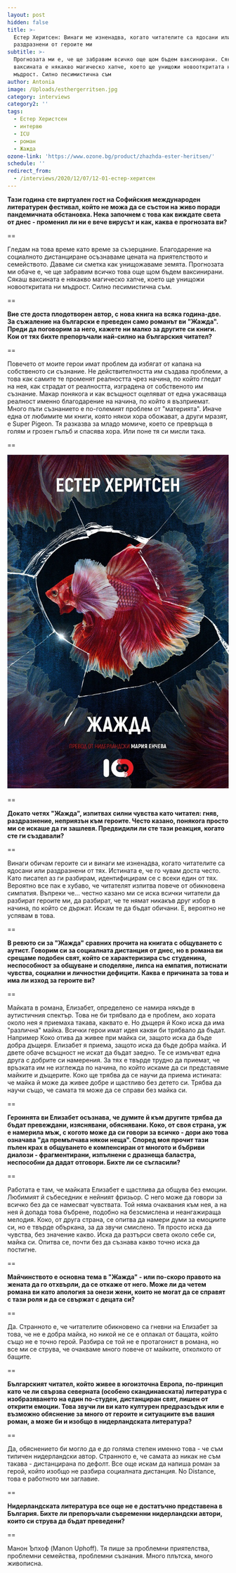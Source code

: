 ```yaml
---
layout: post
hidden: false
title: >-
  Естер Херитсен: Винаги ме изненадва, когато читателите са ядосани или
  раздразнени от героите ми
subtitle: >-
  Прогнозата ми е, че ще забравим всичко още щом бъдем ваксинирани. Сякаш
  ваксината е някакво магическо хапче, което ще унищожи новооткритата ни
  мъдрост. Силно песимистична съм
author: Antonia
image: /Uploads/esthergerritsen.jpg
category: interviews
category2: ''
tags:
  - Естер Херистсен
  - интервю
  - ICU
  - роман
  - Жажда
ozone-link: 'https://www.ozone.bg/product/zhazhda-ester-heritsen/'
schedule: ''
redirect_from:
  - /interviews/2020/12/07/12-01-естер-херитсен
---
```

**Тази година сте виртуален гост на Софийския международен литературен фестивал, който не можа да се състои на живо поради пандемичната обстановка. Нека започнем с това как виждате света от днес - променил ли ни е вече вирусът и как, каква е прогнозата ви?**

\==

Гледам на това време като време за съзерцание. Благодарение на социалното дистанциране осъзнаваме цената на приятелството и семейството. Даваме си сметка как унищожаваме земята. Прогнозата ми обаче е, че ще забравим всичко това още щом бъдем ваксинирани. Сякаш ваксината е някакво магическо хапче, което ще унищожи новооткритата ни мъдрост. Силно песимистична съм.  

\==

**Вие сте доста плодотворен автор, с нова книга на всяка година-две. За съжаление на български е преведен само романът ви "Жажда". Преди да поговорим за него, кажете ни малко за другите си книги. Кои от тях бихте препоръчали най-силно на българския читател?**

\==

Повечето от моите герои имат проблем да избягат от капана на собственото си съзнание. Не действителността им създава проблеми, а това как самите те променят реалността чрез начина, по който гледат на нея, как страдат от реалността, изградена от собственото им съзнание. Макар понякога и как всъщност оцеляват от една ужасяваща реалност именно благодарение на начина, по който я възприемат. Много пъти съзнанието е по-големият проблем от "материята". Иначе една от любимите ми книги, която някои хора обожават, а други мразят, е Super Pigeon. Тя разказва за младо момиче, което се превръща в голям и грозен гълъб и спасява хора. Или поне тя си мисли така. 

\==

![](/Uploads/jajda.jpg)

\==

**Докато четях "Жажда", изпитвах силни чувства като читател: гняв, раздразнение, неприязън към героите. Често казано, понякога просто ми се искаше да ги зашлевя. Предвидили ли сте тази реакция, когато сте ги създавали?**

\==

Винаги обичам героите си и винаги ме изненадва, когато читателите са ядосани или раздразнени от тях. Истината е, че го чувам доста често. Като писател аз ги разбирам, идентифицирам се с всеки един от тях. Вероятно все пак е хубаво, че читателят изпитва повече от обикновена симпатия. Въпреки че... честно казано ми се иска всички читатели да разбират героите ми, да разбират, че те нямат никакъв друг избор в начина, по който се държат. Искам те да бъдат обичани. Е, вероятно не успявам в това. 

\==

**В ревюто си за "Жажда" сравних прочита на книгата с общуването с аутист. Говорим си за социалната дистанция от днес, но в романа ви срещаме подобен свят, който се характеризира със студенина, неспособност за общуване и споделяне, липса на емпатия, потиснати чувства, социални и личностни дефицити. Каква е причината за това и има ли изход за героите ви?** 

\==

Майката в романа, Елизабет, определено се намира някъде в аутистичния спектър. Това не би трябвало да е проблем, ако хората около нея я приемаха такава, каквато е. Но дъщеря й Коко иска да има "различна" майка. Всички герои имат идея какви би трябвало да бъдат. Например Коко отива да живее при майка си, защото иска да бъде добра дъщеря. Елизабет я приема, защото иска да бъде добра майка. И двете обаче всъщност не искат да бъдат заедно. Те се измъчват една друга с добрите си намерения. За тях е твърде трудно да приемат, че връзката им не изглежда по начина, по който искаме да си представяме майките и дъщерите. Коко ще трябва да се научи да приема истината: че майка й може да живее добре и щастливо без детето си. Трябва да научи също, че самата тя може да се справи без майка си. 

\==

**Героинята ви Елизабет осъзнава, че думите й към другите трябва да бъдат превеждани, изяснявани, обяснявани. Коко, от своя страна, уж е намерила мъж, с когото може да си говори за всичко - дори ако това означава "да премълчава някои неща". Според моя прочит тази пълен крах в общуването е компенсиран от многото и бъбриви диалози - фрагментирани, изпълнени с дразнеща баластра, неспособни да дадат отговори. Бихте ли се съгласили?**

\==

Работата е там, че майката Елизабет е щастлива да общува без емоции. Любимият й събеседник е нейният фризьор. С него може да говори за всичко без да се намесват чувствата. Той няма очаквания към нея, а на нея й допада това бъбрене, подобно на безсмислена и неангажираща мелодия. Коко, от друга страна, се опитва да намери думи за емоциите си, но е твърде объркана, за да звучи смислено. Тя просто иска да чувства, без значение какво. Иска да разтърси света около себе си, майка си. Опитва се, почти без да съзнава какво точно иска да постигне. 

\==

**Майчинството е основна тема в "Жажда" - или по-скоро правото на жената да го отхвърли, да се откаже от него. Може ли да четем романа ви като апология за онези жени, които не могат да се справят с тази роля и да се свържат с децата си?**

\==

Да. Странното е, че читателите обикновено са гневни на Елизабет за това, че не е добра майка, но никой не се е оплакал от бащата, който също не е точно герой. Разбира се той не е протагонист в романа, но все ми се струва, че очакваме много повече от майките, отколкото от бащите. 

\==

**Българският читател, който живее в югоизточна Европа, по-принцип като че ли свързва северната (особено скандинавската) литература с изобразяването на един по-студен, дистанциран свят, лишен от открити емоции. Това звучи ли ви като културен предразсъдък или е възможно обяснение за много от героите и ситуациите във вашия роман, а може би и изобщо в нидерландската литература?**

\==

Да, обяснението би могло да е до голяма степен именно това - че съм типичен нидерландски автор. Странното е, че самата аз никак не съм такава - дистанцирана по дефолт. Все още искам да напиша роман за герой, който изобщо не разбира социалната дистанция. No Distance, това е работното ми заглавие. 

\==

**Нидерландската литература все още не е достатъчно представена в България. Бихте ли препоръчали съвременни нидерландски автори, които си струва да бъдат преведени?**

\==

Манон Ъпхоф (Manon Uphoff). Тя пише за проблемни приятелства, проблемни семейства, проблемни съзнания. Много плътска, много живописна.
